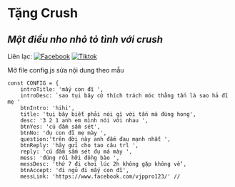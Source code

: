 # Tặng Crush
## _Một điều nho nhỏ tỏ tình với crush_

Liên lạc: 
[![Facebook](https://i.imgur.com/GRqy96ts.jpg)](https://www.facebook.com/nam.nodemy)
[![Tiktok](https://i.imgur.com/Nbfl1E7t.jpg)](https://www.tiktok.com/@manindev)

Mở file config.js sửa nội dung theo mẫu
```
const CONFIG = {
    introTitle: 'mấy con đĩ ',
    introDesc: `sao tụi bây cứ thích trách móc thằng tấn là sao hả đĩ mẹ '
    btnIntro: 'hihi',
    title: 'tụi bây biết phải nói gì với tấn mà đúng hong',
    desc: '3 2 1 anh em mình nói với nhau ',
    btnYes: 'cú đấm sấm sét',
    btnNo: 'đụ con đĩ mẹ mày ',
    question:'trên đời này anh đấm đau mạnh nhất ',
    btnReply: 'hãy gửi cho tao câu trl ',
    reply: 'cú đấm sấm sét đụ má mày ',
    mess: 'đúng rồi hỡi đồng bào ',
    messDesc: 'thứ 7 đi chơi lúc 2h không gặp không về',
    btnAccept: 'đi ngủ đi mấy con đĩ',
    messLink: 'https://www.facebook.com/vjppro123/' //


